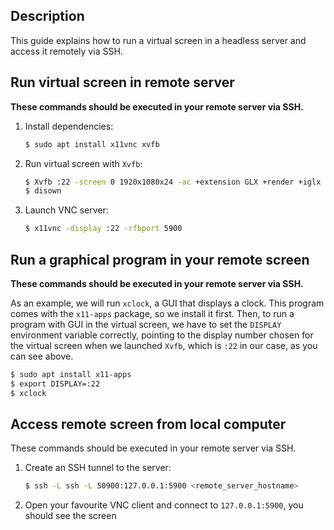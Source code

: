 Description
-----------

This guide explains how to run a virtual screen in a headless server and access it remotely via SSH.


Run virtual screen in remote server
-----------------------------------

**These commands should be executed in your remote server via SSH.**

1. Install dependencies:

   ```bash
   $ sudo apt install x11vnc xvfb
   ```

2. Run virtual screen with `Xvfb`:

   ```bash
   $ Xvfb :22 -screen 0 1920x1080x24 -ac +extension GLX +render +iglx -noreset &
   $ disown
   ```

3. Launch VNC server:

   ```bash
   $ x11vnc -display :22 -rfbport 5900
   ```


Run a graphical program in your remote screen
---------------------------------------------

**These commands should be executed in your remote server via SSH.**

As an example, we will run `xclock`, a GUI that displays a clock. This program comes with the `x11-apps` package, so we install it first.
Then, to run a program with GUI in the virtual screen, we have to set the `DISPLAY` environment variable correctly, pointing to the display number chosen for the virtual screen when we launched `Xvfb`, which is `:22` in our case, as you can see above.

   ```bash
   $ sudo apt install x11-apps
   $ export DISPLAY=:22
   $ xclock
   ```
   
Access remote screen from local computer
----------------------------------------

These commands should be executed in your remote server via SSH.

1. Create an SSH tunnel to the server:

   ```bash
   $ ssh -L ssh -L 50900:127.0.0.1:5900 <remote_server_hostname>
   ```
   
2. Open your favourite VNC client and connect to `127.0.0.1:5900`, you should see the screen 

